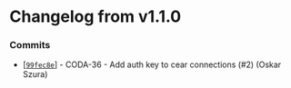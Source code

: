# Changelog from v1.1.0
### Commits
* [[`99fec8e`](http://github.com/coda-it/cear/commit/99fec8ee0f6e7ccdbb9172b2b4db1cf5370d5199)] - CODA-36 - Add auth key to cear connections (#2) (Oskar Szura)